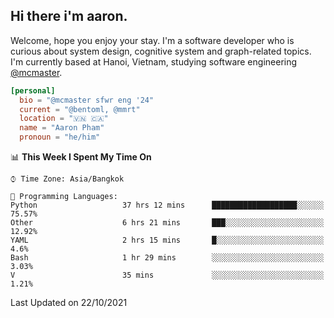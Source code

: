 <h2><b>Hi there i'm aaron. </b></h2>

Welcome, hope you enjoy your stay. I'm a software developer who is curious about system design, cognitive system and graph-related topics. I'm currently based at Hanoi, Vietnam, studying software engineering [@mcmaster](https://www.mcmaster.ca/).

```toml
[personal]
  bio = "@mcmaster sfwr eng '24"
  current = "@bentoml, @mmrt"
  location = "🇻🇳 🇨🇦"
  name = "Aaron Pham"
  pronoun = "he/him"
```
<!--<img src="https://github-readme-stats.vercel.app/api?username=aarnphm&show_icons=true&count_private=true&theme=dark" height="170"/>-->
<!--<img src="https://github-readme-stats.vercel.app/api/top-langs/?username=aarnphm&layout=compact&hide=css&theme=dark" height="170" />-->

<!--START_SECTION:waka-->
📊 **This Week I Spent My Time On** 

```text
⌚︎ Time Zone: Asia/Bangkok

💬 Programming Languages: 
Python                   37 hrs 12 mins      ███████████████████░░░░░░   75.57% 
Other                    6 hrs 21 mins       ███░░░░░░░░░░░░░░░░░░░░░░   12.92% 
YAML                     2 hrs 15 mins       █░░░░░░░░░░░░░░░░░░░░░░░░   4.6% 
Bash                     1 hr 29 mins        ░░░░░░░░░░░░░░░░░░░░░░░░░   3.03% 
V                        35 mins             ░░░░░░░░░░░░░░░░░░░░░░░░░   1.21%

```


 Last Updated on 22/10/2021
<!--END_SECTION:waka-->
